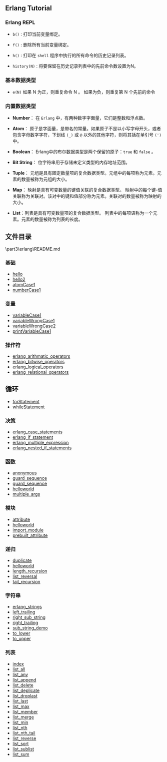 ## Erlang Tutorial

### Erlang REPL
- `b()`  : 打印当前变量绑定。

- `f()`  : 删除所有当前变量绑定。

- `h()`  : 打印在 `shell` 程序中执行的所有命令的历史记录列表。

- `history(N)` : 将要保留在历史记录列表中的先前命令数设置为N。
### 基本数据类型

- `e(N)` 如果 N 为正，则重复命令 N 。
  如果为负，则重复第 N 个先前的命令


### 内置数据类型

- **Number**：  在 `Erlang` 中，有两种数字字面量，它们是整数和浮点数。

- **Atom**： 原子是字面量，是带名的常量。如果原子不是以小写字母开头，或者包含字母数字字符，下划线 `(_)` 或 `@` 以外的其他字符，则将其括在单引号 `(')` 中。

- **Boolean**：  Erlang中的布尔数据类型是两个保留的原子：`true` 和 `false` 。

- **Bit String**： 位字符串用于存储未定义类型的内存地址范围。

- **Tuple**：  元组是具有固定数量项的复合数据类型。元组中的每项称为元素。元素的数量被称为元组的大小。

- **Map**：  映射是具有可变数量的键值关联的复合数据类型。 映射中的每个键-值关联称为关联对。该对中的键和值部分称为元素。关联对的数量被称为映射的大小。

- **List**：列表是具有可变数量项的复合数据类型。 列表中的每项语称为一个元素。元素的数量被称为列表的长度。


## 文件目录
\part3\erlang\README.md
### 基础
- [hello](/part3/erlang/src/base/hello.erl)
- [hello2](/part3/erlang/src/base/hello2.erl)
- [atomCase1](/part3/erlang/src/base/atomCase1.erl)
- [numberCase1](/part3/erlang/src/base/numberCase1.erl)
### 变量
- [variableCase1](src/variable/variableCase1.erl)
- [variableWrongCase1](/part3/erlang/src/variable/variableWrongCase1.erl)
- [variableWrongCase2](/part3/erlang/src/variable/variableWrongCase2.erl)
- [printVariableCase1](/part3/erlang/src/variable/printVariableCase1.erl)
### 操作符
- [erlang_arithmatic_operators](/part3/erlang/src/operators/erlang_arithmatic_operators.erl)
- [erlang_bitwise_operators](/part3/erlang/src/operators/erlang_bitwise_operators.erl)
- [erlang_logical_operators](/part3/erlang/src/operators/erlang_logical_operators.erl)
- [erlang_relational_operators](/part3/erlang/src/operators/erlang_relational_operators.erl)
## 循环
- [forStatement](/part3/erlang/src/loops/forStatement.erl)
- [whileStatement](/part3/erlang/src/loops/whileStatement.erl)
### 决策
- [erlang_case_statements](/part3/erlang/src/decision/erlang_case_statements.erl)
- [erlang_if_statement](/part3/erlang/src/decision/erlang_if_statement.erl)
- [erlang_multiple_expression](/part3/erlang/src/decision/erlang_multiple_expression.erl)
- [erlang_nested_if_statements](/part3/erlang/src/decision/erlang_nested_if_statements.erl)
### 函数
- [anonymous](/part3/erlang/src/functions/anonymous.erl)
- [guard_sequence](/part3/erlang/src/functions/guard_sequence.erl)
- [guard_sequence](/part3/erlang/src/functions/guard_sequence.erl)
- [helloworld](/part3/erlang/src/functions/helloworld.erl)
- [multiple_args](/part3/erlang/src/functions/multiple_args.erl)

### 模块

- [attribute](/part3/erlang/src/module/attribute.erl)
- [helloworld](/part3/erlang/src/module/helloworld.erl)
- [import_module](/part3/erlang/src/module/import_module.erl)
- [prebuilt_attribute](/part3/erlang/src/module/prebuilt_attribute.erl)

### 递归

- [duplicate](/part3/erlang/src/recursion/duplicate.erl)
- [helloworld](/part3/erlang/src/recursion/helloworld.erl)
- [length_recursion](/part3/erlang/src/recursion/length_recursion.erl)
- [list_reversal](/part3/erlang/src/recursion/list_reversal.erl)
- [tail_recursion](/part3/erlang/src/recursion/tail_recursion.erl)

### 字符串

- [erlang_strings](/part3/erlang/src/strings/erlang_strings.erl)
- [left_trailing](/part3/erlang/src/strings/left_trailing.erl)
- [right_sub_string](/part3/erlang/src/strings/right_sub_string.erl)
- [right_trailing](/part3/erlang/src/strings/right_trailing.erl)
- [sub_string_demo](/part3/erlang/src/strings/sub_string_demo.erl)
- [to_lower](/part3/erlang/src/strings/to_lower.erl)
- [to_upper](/part3/erlang/src/strings/to_upper.erl)


### 列表

- [index](/part3/erlang/src/lists/index.erl)
- [list_all](/part3/erlang/src/lists/list_all.erl)
- [list_any](/part3/erlang/src/lists/list_any.erl)
- [list_append](/part3/erlang/src/lists/list_append.erl)
- [list_delete](/part3/erlang/src/lists/list_delete.erl)
- [list_deplicate](/part3/erlang/src/lists/list_deplicate.erl)
- [list_droplast](/part3/erlang/src/lists/list_droplast.erl)
- [list_last](/part3/erlang/src/lists/list_last.erl)
- [list_max](/part3/erlang/src/lists/list_max.erl)
- [list_member](/part3/erlang/src/lists/list_member.erl)
- [list_merge](/part3/erlang/src/lists/list_merge.erl)
- [list_min](/part3/erlang/src/lists/list_min.erl)
- [list_nth](/part3/erlang/src/lists/list_nth.erl)
- [list_nth_tail](/part3/erlang/src/lists/list_nth_tail.erl)
- [list_reverse](/part3/erlang/src/lists/list_reverse.erl)
- [list_sort](/part3/erlang/src/lists/list_sort.erl)
- [list_sublist](/part3/erlang/src/lists/list_sublist.erl)
- [list_sum](/part3/erlang/src/lists/list_sum.erl)

